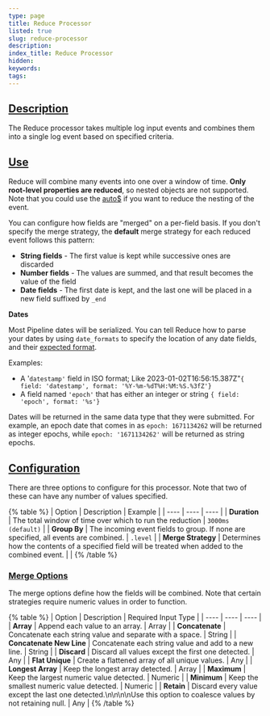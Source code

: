 ```yaml
---
type: page
title: Reduce Processor
listed: true
slug: reduce-processor
description: 
index_title: Reduce Processor
hidden: 
keywords: 
tags: 
---
```


## [Description](https://docs.mezmo.com/docs/reduce-pipeline-processor#description)

The Reduce processor takes multiple log input events and combines them into a single log event based on specified criteria.

## [Use](https://docs.mezmo.com/docs/reduce-pipeline-processor#use)

Reduce will combine many events into one over a window of time. **Only root-level properties are reduced**, so nested objects are not supported. Note that you could use the [auto$](/docs/flatten-field-pipeline-processor) if you want to reduce the nesting of the event.

You can configure how fields are "merged" on a per-field basis. If you don't specify the merge strategy, the **default** merge strategy for each reduced event follows this pattern:

- **String fields** - The first value is kept while successive ones are discarded
- **Number fields** - The values are summed, and that result becomes the value of the field
- **Date fields** - The first date is kept, and the last one will be placed in a new field suffixed by `_end`

**Dates**

Most Pipeline dates will be serialized. You can tell Reduce how to parse your dates by using `date_formats` to specify the location of any date fields, and their [expected format](https://docs.rs/chrono/0.4.23/chrono/format/strftime/index.html#specifiers).

Examples:

- A '`datestamp'` field in ISO format; Like 2023-01-02T16:56:15.387Z"`{ field: 'datestamp', format: '%Y-%m-%dT%H:%M:%S.%3fZ'}`
- A field named `'epoch'` that has either an integer or string `{ field: 'epoch', format: '%s'}`

Dates will be returned in the same data type that they were submitted. For example, an epoch date that comes in as `epoch: 1671134262` will be returned as integer epochs, while `epoch: '1671134262'` will be returned as string epochs.

## [Configuration](https://docs.mezmo.com/docs/reduce-pipeline-processor#configuration)

There are three options to configure for this processor. Note that two of these can have any number of values specified.

{% table %}
| Option | Description | Example | 
| ---- | ---- | ---- | 
| **Duration** | The total window of time over which to run the reduction | `3000ms (default)` | 
| **Group By** | The incoming event fields to group. If none are specified, all events are combined. | `.level` | 
| **Merge Strategy** | Determines how the contents of a specified field will be treated when added to the combined event. |  | 
{% /table %}

### [Merge Options](https://docs.mezmo.com/docs/reduce-pipeline-processor#merge-options)

The merge options define how the fields will be combined. Note that certain strategies require numeric values in order to function.

{% table %}
| Option | Description | Required Input Type | 
| ---- | ---- | ---- | 
| **Array** | Append each value to an array. | Array | 
| **Concatenate** | Concatenate each string value and separate with a space. | String | 
| **Concatenate New Line** | Concatenate each string value and add to a new line. | String | 
| **Discard** | Discard all values except the first one detected. | Any | 
| **Flat Unique** | Create a flattened array of all unique values. | Any | 
| **Longest Array** | Keep the longest array detected. | Array | 
| **Maximum** | Keep the largest numeric value detected. | Numeric | 
| **Minimum** | Keep the smallest numeric value detected. | Numeric | 
| **Retain** | Discard every value except the last one detected.\n\n\n\nUse this option to coalesce values by not retaining null. | Any | 
{% /table %}